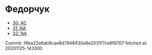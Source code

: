 # Федорчук
- [30: AC](30.md)
- [31: NA](31.md)
- [32: NA](32.md)

Commit: f4ba22a6ab9cae8d7948430a6e2031f7ce9f8707
 fetched at: 20201125-143300
